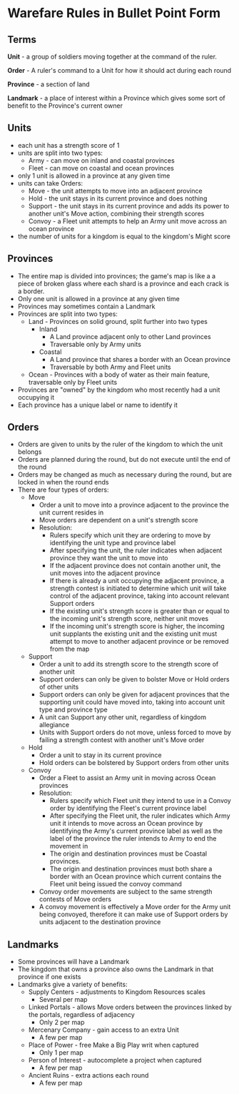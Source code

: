 # Warefare Rules in Bullet Point Form

## Terms

**Unit** - a group of soldiers moving together at the command of the ruler.

**Order** - A ruler's command to a Unit for how it should act during each round

**Province** - a section of land

**Landmark** - a place of interest within a Province which gives some sort of benefit to the Province's current owner

## Units

- each unit has a strength score of 1
- units are split into two types:
	- Army - can move on inland and coastal provinces
	- Fleet - can move on coastal and ocean provinces
- only 1 unit is allowed in a province at any given time
- units can take Orders:
	- Move - the unit attempts to move into an adjacent province
	- Hold - the unit stays in its current province and does nothing
	- Support - the unit stays in its current province and adds its power to another unit's Move action, combining their strength scores
	- Convoy - a Fleet unit attempts to help an Army unit move across an ocean province
- the number of units for a kingdom is equal to the kingdom's Might score

## Provinces

- The entire map is divided into provinces; the game's map is like a a piece of broken glass where each shard is a province and each crack is a border.
- Only one unit is allowed in a province at any given time
- Provinces may sometimes contain a Landmark
- Provinces are split into two types:
	- Land - Provinces on solid ground, split further into two types
		- Inland
			- A Land province adjacent only to other Land provinces
			- Traversable only by Army units
		- Coastal
			- A Land province that shares a border with an Ocean province
			- Traversable by both Army and Fleet units
	- Ocean - Provinces with a body of water as their main feature, traversable only by Fleet units
- Provinces are "owned" by the kingdom who most recently had a unit occupying it
- Each province has a unique label or name to identify it

## Orders

- Orders are given to units by the ruler of the kingdom to which the unit belongs
- Orders are planned during the round, but do not execute until the end of the round
- Orders may be changed as much as necessary during the round, but are locked in when the round ends
- There are four types of orders:
	- Move
    	- Order a unit to move into a province adjacent to the province the unit current resides in
    	- Move orders are dependent on a unit's strength score
    	- Resolution:
			- Rulers specify which unit they are ordering to move by identifying the unit type and province label
			- After specifying the unit, the ruler indicates when adjacent province they want the unit to move into
			- If the adjacent province does not contain another unit, the unit moves into the adjacent province
			- If there is already a unit occupying the adjacent province, a strength contest is initiated to determine which unit will take control of the adjacent province, taking into account relevant Support orders
			- If the existing unit's strength score is greater than or equal to the incoming unit's strength score, neither unit moves
			- If the incoming unit's strength score is higher, the incoming unit supplants the existing unit and the existing unit must attempt to move to another adjacent province or be removed from the map
	- Support
		- Order a unit to add its strength score to the strength score of another unit
		- Support orders can only be given to bolster Move or Hold orders of other units
		- Support orders can only be given for adjacent provinces that the supporting unit could have moved into, taking into account unit type and province type
		- A unit can Support any other unit, regardless of kingdom allegiance
		- Units with Support orders do not move, unless forced to move by failing a strength contest with another unit's Move order
	- Hold
		- Order a unit to stay in its current province
		- Hold orders can be bolstered by Support orders from other units
	- Convoy
		- Order a Fleet to assist an Army unit in moving across Ocean provinces
		- Resolution:
			- Rulers specify which Fleet unit they intend to use in a Convoy order by identifying the Fleet's current province label
			- After specifying the Fleet unit, the ruler indicates which Army unit it intends to move across an Ocean province by identifying the Army's current province label as well as the label of the province the ruler intends to Army to end the movement in
			- The origin and destination provinces must be Coastal provinces.
			- The origin and destination provinces must both share a border with an Ocean province which current contains the Fleet unit being issued the convoy command
		- Convoy order movements are subject to the same strength contests of Move orders
		- A convoy movement is effectively a Move order for the Army unit being convoyed, therefore it can make use of Support orders by units adjacent to the destination province

## Landmarks

- Some provinces will have a Landmark
- The kingdom that owns a province also owns the Landmark in that province if one exists
- Landmarks give a variety of benefits:
	- Supply Centers - adjustments to Kingdom Resources scales
		- Several per map
	- Linked Portals - allows Move orders between the provinces linked by the portals, regardless of adjacency
		- Only 2 per map
	- Mercenary Company - gain access to an extra Unit
		- A few per map
	- Place of Power - free Make a Big Play writ when captured
		- Only 1 per map
	- Person of Interest - autocomplete a project when captured
		- A few per map
	- Ancient Ruins - extra actions each round
		- A few per map
